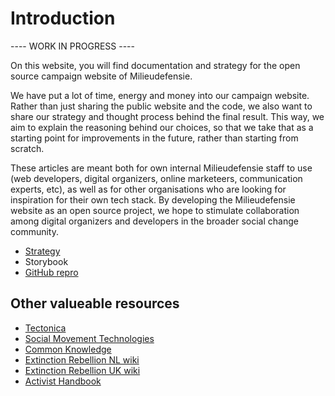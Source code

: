 # Introduction

---- WORK IN PROGRESS ----

On this website, you will find documentation and strategy for the open source campaign website of Milieudefensie.

We have put a lot of time, energy and money into our campaign website. Rather than just sharing the public website and the code, we also want to share our strategy and thought process behind the final result. This way, we aim to explain the reasoning behind our choices, so that we take that as a starting point for improvements in the future, rather than starting from scratch.

These articles are meant both for own internal Milieudefensie staff to use (web developers, digital organizers, online marketeers, communication experts, etc), as well as for other organisations who are looking for inspiration for their own tech stack. By developing the Milieudefensie website as an open source project, we hope to stimulate collaboration among digital organizers and developers in the broader social change community.

- [Strategy](/strategy)
- Storybook
- [GitHub repro](https://github.com/milieudefensie/website)

## Other valueable resources

- [Tectonica](https://www.tectonica.co/updates)
- [Social Movement Technologies](https://socialmovementtechnologies.org/)
- [Common Knowledge](https://commonknowledge.coop/)
- [Extinction Rebellion NL wiki](https://wiki.extinctionrebellion.nl/nl/hulpmiddelen/tech)
- [Extinction Rebellion UK wiki](https://rebeltoolkit.extinctionrebellion.uk/books/the-hub-mattermost-cloud-and-forums)
- [Activist Handbook](https://activisthandbook.org/tools)

